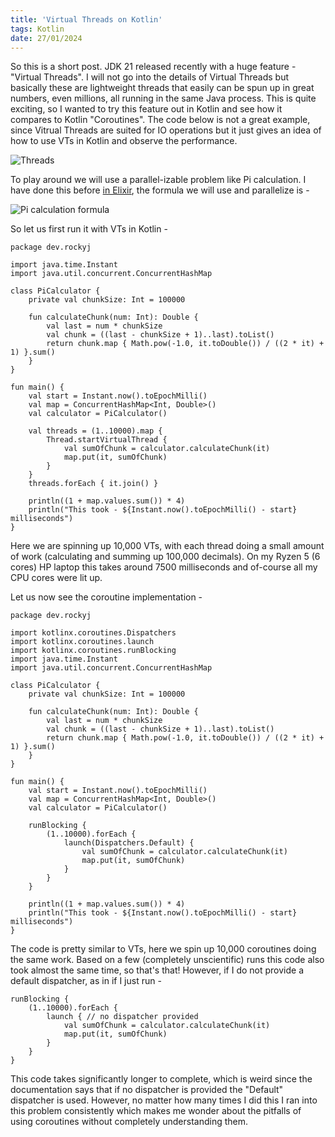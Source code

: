 ```yaml
---
title: 'Virtual Threads on Kotlin'
tags: Kotlin
date: 27/01/2024
---
```


So this is a short post. JDK 21 released recently with a huge feature - "Virtual Threads". I will not go into the details of Virtual Threads but basically these are lightweight threads that easily can be spun up in great numbers, even millions, all running in the same Java process. This is quite exciting, so I wanted to try this feature out in Kotlin and see how it compares to Kotlin "Coroutines". The code below is not a great example, since Vitrual Threads are suited for IO operations but it just gives an idea of how to use VTs in Kotlin and observe the performance.

![Threads](/images/threads_spinning.png)

To play around we will use a parallel-izable problem like Pi calculation. I have done this before [in Elixir](/2016/06/19/elixir_pi_calc.html), the formula we will use and parallelize is -

![Pi calculation formula](/images/pi-formula.png)

So let us first run it with VTs in Kotlin -

    package dev.rockyj

    import java.time.Instant
    import java.util.concurrent.ConcurrentHashMap

    class PiCalculator {
        private val chunkSize: Int = 100000

        fun calculateChunk(num: Int): Double {
            val last = num * chunkSize
            val chunk = ((last - chunkSize + 1)..last).toList()
            return chunk.map { Math.pow(-1.0, it.toDouble()) / ((2 * it) + 1) }.sum()
        }
    }

    fun main() {
        val start = Instant.now().toEpochMilli()
        val map = ConcurrentHashMap<Int, Double>()
        val calculator = PiCalculator()

        val threads = (1..10000).map {
            Thread.startVirtualThread {
                val sumOfChunk = calculator.calculateChunk(it)
                map.put(it, sumOfChunk)
            }
        }
        threads.forEach { it.join() }

        println((1 + map.values.sum()) * 4)
        println("This took - ${Instant.now().toEpochMilli() - start} milliseconds")
    }

Here we are spinning up 10,000 VTs, with each thread doing a small amount of work (calculating and summing up 100,000 decimals). On my Ryzen 5 (6 cores) HP laptop this takes around 7500 milliseconds and of-course all my CPU cores were lit up.

Let us now see the coroutine implementation -

    package dev.rockyj

    import kotlinx.coroutines.Dispatchers
    import kotlinx.coroutines.launch
    import kotlinx.coroutines.runBlocking
    import java.time.Instant
    import java.util.concurrent.ConcurrentHashMap

    class PiCalculator {
        private val chunkSize: Int = 100000

        fun calculateChunk(num: Int): Double {
            val last = num * chunkSize
            val chunk = ((last - chunkSize + 1)..last).toList()
            return chunk.map { Math.pow(-1.0, it.toDouble()) / ((2 * it) + 1) }.sum()
        }
    }

    fun main() {
        val start = Instant.now().toEpochMilli()
        val map = ConcurrentHashMap<Int, Double>()
        val calculator = PiCalculator()

        runBlocking {
            (1..10000).forEach {
                launch(Dispatchers.Default) {
                    val sumOfChunk = calculator.calculateChunk(it)
                    map.put(it, sumOfChunk)
                }
            }
        }

        println((1 + map.values.sum()) * 4)
        println("This took - ${Instant.now().toEpochMilli() - start} milliseconds")
    }

The code is pretty similar to VTs, here we spin up 10,000 coroutines doing the same work. Based on a few (completely unscientific) runs this code also took almost the same time, so that's that! However, if I do not provide a default dispatcher, as in if I just run -

    runBlocking {
        (1..10000).forEach {
            launch { // no dispatcher provided
                val sumOfChunk = calculator.calculateChunk(it)
                map.put(it, sumOfChunk)
            }
        }
    }

This code takes significantly longer to complete, which is weird since the documentation says that if no dispatcher is provided the "Default" dispatcher is used. However, no matter how many times I did this I ran into this problem consistently which makes me wonder about the pitfalls of using coroutines without completely understanding them.
